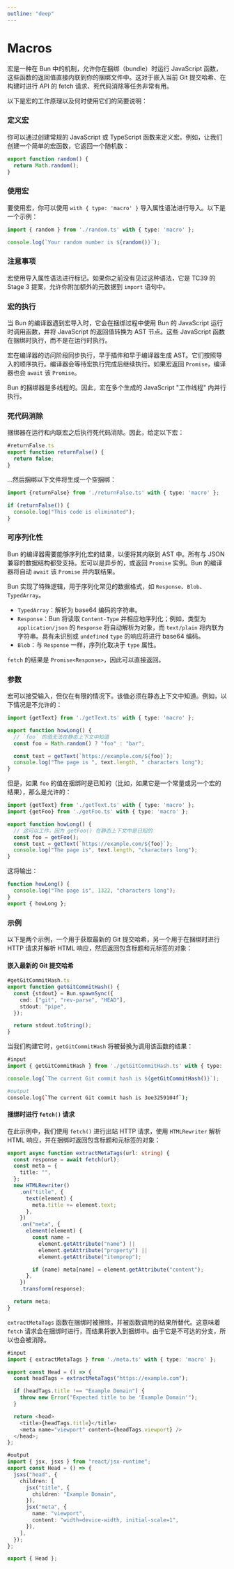 ```yaml
---
outline: "deep"
---
```


# Macros

宏是一种在 Bun 中的机制，允许你在捆绑（bundle）时运行 JavaScript 函数，这些函数的返回值直接内联到你的捆绑文件中。这对于嵌入当前 Git 提交哈希、在构建时进行 API 的 fetch 请求、死代码消除等任务非常有用。

以下是宏的工作原理以及何时使用它们的简要说明：

### 定义宏

你可以通过创建常规的 JavaScript 或 TypeScript 函数来定义宏。例如，让我们创建一个简单的宏函数，它返回一个随机数：

```ts
export function random() {
  return Math.random();
}
```

### 使用宏

要使用宏，你可以使用 `with { type: 'macro' }` 导入属性语法进行导入。以下是一个示例：

```ts
import { random } from './random.ts' with { type: 'macro' };

console.log(`Your random number is ${random()}`);
```

### 注意事项

宏使用导入属性语法进行标记。如果你之前没有见过这种语法，它是 TC39 的 Stage 3 提案，允许你附加额外的元数据到 `import` 语句中。

### 宏的执行

当 Bun 的编译器遇到宏导入时，它会在捆绑过程中使用 Bun 的 JavaScript 运行时调用函数，并将 JavaScript 的返回值转换为 AST 节点。这些 JavaScript 函数在捆绑时执行，而不是在运行时执行。

宏在编译器的访问阶段同步执行，早于插件和早于编译器生成 AST。它们按照导入的顺序执行。编译器会等待宏执行完成后继续执行。如果宏返回 `Promise`，编译器也会 `await` 该 `Promise`。

Bun 的捆绑器是多线程的。因此，宏在多个生成的 JavaScript "工作线程" 内并行执行。

### 死代码消除

捆绑器在运行和内联宏之后执行死代码消除。因此，给定以下宏：

```ts
#returnFalse.ts
export function returnFalse() {
  return false;
}
```

...然后捆绑以下文件将生成一个空捆绑：

```ts
import {returnFalse} from './returnFalse.ts' with { type: 'macro' };

if (returnFalse()) {
  console.log("This code is eliminated");
}
```

### 可序列化性

Bun 的编译器需要能够序列化宏的结果，以便将其内联到 AST 中。所有与 JSON 兼容的数据结构都受支持。宏可以是异步的，或返回 `Promise` 实例。Bun 的编译器将自动 `await` 该 `Promise` 并内联结果。

Bun 实现了特殊逻辑，用于序列化常见的数据格式，如 `Response`、`Blob`、`TypedArray`。

- `TypedArray`：解析为 base64 编码的字符串。
- `Response`：Bun 将读取 `Content-Type` 并相应地序列化；例如，类型为 `application/json` 的 `Response` 将自动解析为对象，而 `text/plain` 将内联为字符串。具有未识别或 `undefined` `type` 的响应将进行 base64 编码。
- `Blob`：与 `Response` 一样，序列化取决于 `type` 属性。

`fetch` 的结果是 `Promise<Response>`，因此可以直接返回。

### 参数

宏可以接受输入，但仅在有限的情况下。该值必须在静态上下文中知道。例如，以下情况是不允许的：

```ts
import {getText} from './getText.ts' with { type: 'macro' };

export function howLong() {
  // `foo` 的值无法在静态上下文中知道
  const foo = Math.random() ? "foo" : "bar";

  const text = getText(`https://example.com/${foo}`);
  console.log("The page is ", text.length, " characters long");
}
```

但是，如果 `foo` 的值在捆绑时是已知的（比如，如果它是一个常量或另一个宏的结果），那么是允许的：

```ts
import {getText} from './getText.ts' with { type: 'macro' };
import {getFoo} from './getFoo.ts' with { type: 'macro' };

export function howLong() {
  // 这可以工作，因为 getFoo() 在静态上下文中是已知的
  const foo = getFoo();
  const text = getText(`https://example.com/${foo}`);
  console.log("The page is", text.length, "characters long");
}
```

这将输出：

```ts
function howLong() {
  console.log("The page is", 1322, "characters long");
}
export { howLong };
```

### 示例

以下是两个示例，一个用于获取最新的 Git 提交哈希，另一个用于在捆绑时进行 HTTP 请求并解析 HTML 响应，然后返回包含标题和元标签的对象：

#### 嵌入最新的 Git 提交哈希

```ts
#getGitCommitHash.ts
export function getGitCommitHash() {
  const {stdout} = Bun.spawnSync({
    cmd: ["git", "rev-parse", "HEAD"],
    stdout: "pipe",
  });

  return stdout.toString();
}
```

当我们构建它时，`getGitCommitHash` 将被替换为调用该函数的结果：

```ts
#input
import { getGitCommitHash } from './getGitCommitHash.ts' with { type: 'macro' };

console.log(`The current Git commit hash is ${getGitCommitHash()}`);
```

```bash
#output
console.log(`The current Git commit hash is 3ee3259104f`);
```

#### 捆绑时进行 `fetch()` 请求

在此示例中，我们使用 `fetch()` 进行出站 HTTP 请求，使用 `HTMLRewriter` 解析 HTML 响应，并在捆绑时返回包含标题和元标签的对象：

```ts
export async function extractMetaTags(url: string) {
  const response = await fetch(url);
  const meta = {
    title: "",
  };
  new HTMLRewriter()
    .on("title", {
      text(element) {
        meta.title += element.text;
      },
    })
    .on("meta", {
      element(element) {
        const name =
          element.getAttribute("name") ||
          element.getAttribute("property") ||
          element.getAttribute("itemprop");

        if (name) meta[name] = element.getAttribute("content");
      },
    })
    .transform(response);

  return meta;
}
```

`extractMetaTags` 函数在捆绑时被擦除，并被函数调用的结果所替代。这意味着 `fetch` 请求会在捆绑时进行，而结果将嵌入到捆绑中。由于它是不可达的分支，所以也会被消除。

```ts
#input
import { extractMetaTags } from './meta.ts' with { type: 'macro' };

export const Head = () => {
  const headTags = extractMetaTags("https://example.com");

  if (headTags.title !== "Example Domain") {
    throw new Error("Expected title to be 'Example Domain'");
  }

  return <head>
    <title>{headTags.title}</title>
    <meta name="viewport" content={headTags.viewport} />
  </head>;
};
```

```ts
#output
import { jsx, jsxs } from "react/jsx-runtime";
export const Head = () => {
  jsxs("head", {
    children: [
      jsx("title", {
        children: "Example Domain",
      }),
      jsx("meta", {
        name: "viewport",
        content: "width=device-width, initial-scale=1",
      }),
    ],
  });
};

export { Head };
```
